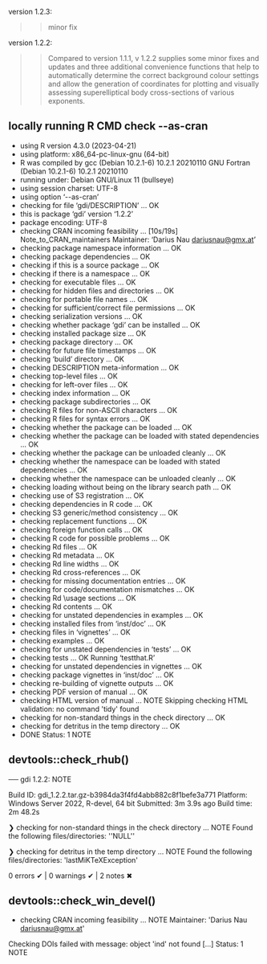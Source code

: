 version 1.2.3:
>>minor fix

version 1.2.2:
>>Compared to version 1.1.1, v 1.2.2 supplies some minor fixes and updates and three additional convenience functions that help to automatically determine the correct background colour settings and allow the generation of coordinates for plotting and visually assessing superelliptical body cross-sections of various exponents.

## locally running R CMD check --as-cran
* using R version 4.3.0 (2023-04-21)
* using platform: x86_64-pc-linux-gnu (64-bit)
* R was compiled by
    gcc (Debian 10.2.1-6) 10.2.1 20210110
    GNU Fortran (Debian 10.2.1-6) 10.2.1 20210110
* running under: Debian GNU/Linux 11 (bullseye)
* using session charset: UTF-8
* using option ‘--as-cran’
* checking for file ‘gdi/DESCRIPTION’ ... OK
* this is package ‘gdi’ version ‘1.2.2’
* package encoding: UTF-8
* checking CRAN incoming feasibility ... [10s/19s] Note_to_CRAN_maintainers
Maintainer: ‘Darius Nau <dariusnau@gmx.at>’
* checking package namespace information ... OK
* checking package dependencies ... OK
* checking if this is a source package ... OK
* checking if there is a namespace ... OK
* checking for executable files ... OK
* checking for hidden files and directories ... OK
* checking for portable file names ... OK
* checking for sufficient/correct file permissions ... OK
* checking serialization versions ... OK
* checking whether package ‘gdi’ can be installed ... OK
* checking installed package size ... OK
* checking package directory ... OK
* checking for future file timestamps ... OK
* checking ‘build’ directory ... OK
* checking DESCRIPTION meta-information ... OK
* checking top-level files ... OK
* checking for left-over files ... OK
* checking index information ... OK
* checking package subdirectories ... OK
* checking R files for non-ASCII characters ... OK
* checking R files for syntax errors ... OK
* checking whether the package can be loaded ... OK
* checking whether the package can be loaded with stated dependencies ... OK
* checking whether the package can be unloaded cleanly ... OK
* checking whether the namespace can be loaded with stated dependencies ... OK
* checking whether the namespace can be unloaded cleanly ... OK
* checking loading without being on the library search path ... OK
* checking use of S3 registration ... OK
* checking dependencies in R code ... OK
* checking S3 generic/method consistency ... OK
* checking replacement functions ... OK
* checking foreign function calls ... OK
* checking R code for possible problems ... OK
* checking Rd files ... OK
* checking Rd metadata ... OK
* checking Rd line widths ... OK
* checking Rd cross-references ... OK
* checking for missing documentation entries ... OK
* checking for code/documentation mismatches ... OK
* checking Rd \usage sections ... OK
* checking Rd contents ... OK
* checking for unstated dependencies in examples ... OK
* checking installed files from ‘inst/doc’ ... OK
* checking files in ‘vignettes’ ... OK
* checking examples ... OK
* checking for unstated dependencies in ‘tests’ ... OK
* checking tests ... OK
  Running ‘testthat.R’
* checking for unstated dependencies in vignettes ... OK
* checking package vignettes in ‘inst/doc’ ... OK
* checking re-building of vignette outputs ... OK
* checking PDF version of manual ... OK
* checking HTML version of manual ... NOTE
Skipping checking HTML validation: no command 'tidy' found
* checking for non-standard things in the check directory ... OK
* checking for detritus in the temp directory ... OK
* DONE
Status: 1 NOTE


## devtools::check_rhub()
── gdi 1.2.2: NOTE

  Build ID:   gdi_1.2.2.tar.gz-b3984da3f4fd4abb882c8f1befe3a771
  Platform:   Windows Server 2022, R-devel, 64 bit
  Submitted:  3m 3.9s ago
  Build time: 2m 48.2s

❯ checking for non-standard things in the check directory ... NOTE
  Found the following files/directories:
    ''NULL''

❯ checking for detritus in the temp directory ... NOTE
  Found the following files/directories:
    'lastMiKTeXException'

0 errors ✔ | 0 warnings ✔ | 2 notes ✖


## devtools::check_win_devel()

* checking CRAN incoming feasibility ... NOTE
Maintainer: 'Darius Nau <dariusnau@gmx.at>'

Checking DOIs failed with message:
object 'ind' not found
[…]
Status: 1 NOTE
